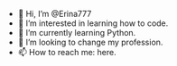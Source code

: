 - 👋 Hi, I’m @Erina777
- 👀 I’m interested in learning how to code.
- 🌱 I’m currently learning Python.
- 💞️ I’m looking to change my profession.
- 📫 How to reach me: here.

<!---
Erina777/Erina777 is a ✨ special ✨ repository because its `README.md` (this file) appears on your GitHub profile.
You can click the Preview link to take a look at your changes.
--->

